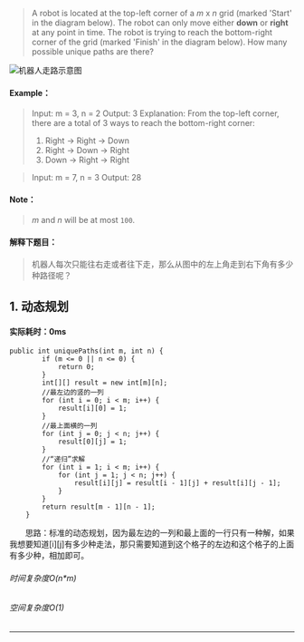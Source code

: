 > A robot is located at the top-left corner of a *m* x *n* grid (marked 'Start' in the diagram below).
The robot can only move either **down** or **right** at any point in time. The robot is trying to reach the bottom-right corner of the grid (marked 'Finish' in the diagram below).
How many possible unique paths are there?

![机器人走路示意图](http://upload-images.jianshu.io/upload_images/13050335-da74ab4d8cfe45ae.png?imageMogr2/auto-orient/strip%7CimageView2/2/w/1240)
#### Example：
> Input: m = 3, n = 2
Output: 3
Explanation:
From the top-left corner, there are a total of 3 ways to reach the bottom-right corner:
> 1. Right -> Right -> Down
> 2. Right -> Down -> Right
> 3. Down -> Right -> Right

> Input: m = 7, n = 3
Output: 28
#### Note：
> *m* and *n* will be at most `100`.

#### 解释下题目：
> 机器人每次只能往右走或者往下走，那么从图中的左上角走到右下角有多少种路径呢？


## 1. 动态规划
#### 实际耗时：0ms
```
public int uniquePaths(int m, int n) {
        if (m <= 0 || n <= 0) {
            return 0;
        }
        int[][] result = new int[m][n];
        //最左边的竖的一列
        for (int i = 0; i < m; i++) {
            result[i][0] = 1;
        }
        //最上面横的一列
        for (int j = 0; j < n; j++) {
            result[0][j] = 1;
        }
        //“递归”求解
        for (int i = 1; i < m; i++) {
            for (int j = 1; j < n; j++) {
                result[i][j] = result[i - 1][j] + result[i][j - 1];
            }
        }
        return result[m - 1][n - 1];
    }
```
&emsp;&emsp;思路：标准的动态规划，因为最左边的一列和最上面的一行只有一种解，如果我想要知道[i][j]有多少种走法，那只需要知道到这个格子的左边和这个格子的上面有多少种，相加即可。
###### 时间复杂度O(n*m)
###### 空间复杂度O(1)
---------

